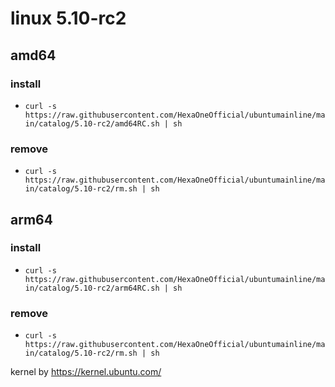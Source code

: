 # linux 5.10-rc2
 
## amd64

### install

- `curl -s https://raw.githubusercontent.com/HexaOneOfficial/ubuntumainline/main/catalog/5.10-rc2/amd64RC.sh | sh`
 
### remove
  
- `curl -s https://raw.githubusercontent.com/HexaOneOfficial/ubuntumainline/main/catalog/5.10-rc2/rm.sh | sh` 
 
## arm64

### install

- `curl -s https://raw.githubusercontent.com/HexaOneOfficial/ubuntumainline/main/catalog/5.10-rc2/arm64RC.sh | sh`
 
### remove
  
- `curl -s https://raw.githubusercontent.com/HexaOneOfficial/ubuntumainline/main/catalog/5.10-rc2/rm.sh | sh`  
 
 
 
kernel by https://kernel.ubuntu.com/
